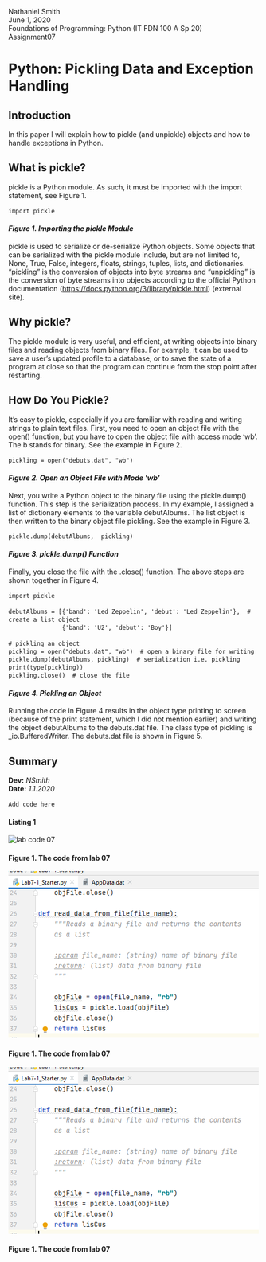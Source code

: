 Nathaniel Smith  
June 1, 2020  
Foundations of Programming: Python (IT FDN 100 A Sp 20)  
Assignment07  


# Python: Pickling Data and Exception Handling
## Introduction
In this paper I will explain how to pickle (and unpickle) objects and how to handle exceptions in Python.  
## What is pickle?
pickle is a Python module. As such, it must be imported with the import statement, see Figure 1.
```
import pickle
```
#### *Figure 1. Importing the pickle Module*
pickle is used to serialize or de-serialize Python objects. Some objects that can be serialized with the pickle module include, but are not limited to, None, True, False, integers, floats, strings, tuples, lists, and dictionaries. “pickling” is the conversion of objects into byte streams and “unpickling” is the conversion of byte streams into objects according to the official Python documentation (https://docs.python.org/3/library/pickle.html) (external site).
## Why pickle?
The pickle module is very useful, and efficient, at writing objects into binary files and reading objects from binary files. For example, it can be used to save a user’s updated profile to a database, or to save the state of a program at close so that the program can continue from the stop point after restarting.
## How Do You Pickle?
It’s easy to pickle, especially if you are familiar with reading and writing strings to plain text files. First, you need to open an object file with the open() function, but you have to open the object file with access mode ‘wb’. The b stands for binary. See the example in Figure 2.
```
pickling = open("debuts.dat", "wb")
```
#### *Figure 2. Open an Object File with Mode 'wb'*
Next, you write a Python object to the binary file using the pickle.dump() function. This step is the serialization process. In my example, I assigned a list of dictionary elements to the variable debutAlbums. The list object is then written to the binary object file pickling. See the example in Figure 3.
```
pickle.dump(debutAlbums,  pickling)
```
#### *Figure 3. pickle.dump() Function*
Finally, you close the file with the .close() function. The above steps are shown together in Figure 4.
```
import pickle

debutAlbums = [{'band': 'Led Zeppelin', 'debut': 'Led Zeppelin'},  # create a list object
               {'band': 'U2', 'debut': 'Boy'}]

# pickling an object
pickling = open("debuts.dat", "wb")  # open a binary file for writing
pickle.dump(debutAlbums, pickling)  # serialization i.e. pickling
print(type(pickling))
pickling.close()  # close the file
```
#### *Figure 4. Pickling an Object*
Running the code in Figure 4 results in the object type printing to screen (because of the print statement, which I did not mention earlier) and writing the object debutAlbums to the debuts.dat file. The class type of pickling is _io.BufferedWriter. The debuts.dat file is shown in Figure 5.











## Summary


**Dev:** *NSmith*  
**Date:** *1.1.2020*  


```
Add code here
```
#### Listing 1  

![lab code 07](https://10neg9.github.io/ITFnd100-Mod07/07_labcode.PNG "lab 7 code")
#### Figure 1. The code from lab 07  
![lab code 07](07_labcode.PNG "lab 7 code")
#### Figure 1. The code from lab 07  
![lab code 07](./images/07_labcode.PNG "lab 7 code")
#### Figure 1. The code from lab 07 
